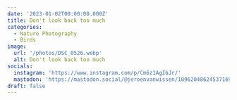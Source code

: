 ```yaml
---
date: '2023-01-02T00:00:00.000Z'
title: Don't look back too much
categories:
  - Nature Photography
  - Birds
image:
  url: '/photos/DSC_0526.webp'
  alt: Don't look back too much
socials:
  instagram: 'https://www.instagram.com/p/Cm6z1AgIbJr/'
  mastodon: 'https://mastodon.social/@jeroenvanwissen/109620486245371691'
draft: false
---
```


